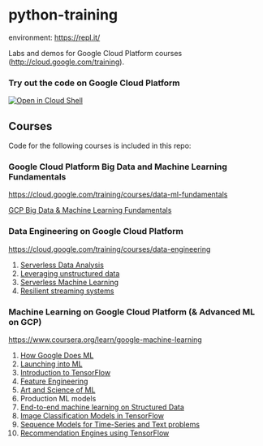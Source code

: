 # python-training

environment:
https://repl.it/

Labs and demos for Google Cloud Platform courses (http://cloud.google.com/training).

### Try out the code on Google Cloud Platform
[![Open in Cloud Shell](http://gstatic.com/cloudssh/images/open-btn.png)](https://console.cloud.google.com/cloudshell/open/?git_repo=https://github.com/GoogleCloudPlatform/training-data-analyst.git)

## Courses

Code for the following courses is included in this repo:

### Google Cloud Platform Big Data and Machine Learning Fundamentals

https://cloud.google.com/training/courses/data-ml-fundamentals

[GCP Big Data & Machine Learning Fundamentals](CPB100)


### Data Engineering on Google Cloud Platform
  
https://cloud.google.com/training/courses/data-engineering

1. [Serverless Data Analysis](courses/data_analysis)
2. [Leveraging unstructured data](courses/unstructured)
3. [Serverless Machine Learning](courses/machine_learning)
4. [Resilient streaming systems](courses/streaming)

### Machine Learning on Google Cloud Platform (& Advanced ML on GCP)

https://www.coursera.org/learn/google-machine-learning

1. [How Google Does ML](courses/machine_learning/deepdive/01_googleml)
2. [Launching into ML](courses/machine_learning/deepdive/02_generalization)
3. [Introduction to TensorFlow](courses/machine_learning/deepdive/03_tensorflow)
4. [Feature Engineering](courses/machine_learning/deepdive/04_features)
5. [Art and Science of ML](courses/machine_learning/deepdive/05_artandscience)
6. Production ML models
7. [End-to-end machine learning on Structured Data](courses/machine_learning/deepdive/07_structured)
8. [Image Classification Models in TensorFlow](courses/machine_learning/deepdive/08_image)
9. [Sequence Models for Time-Series and Text problems](courses/machine_learning/deepdive/09_sequence)
10. [Recommendation Engines using TensorFlow](courses/machine_learning/deepdive/10_recommend)




